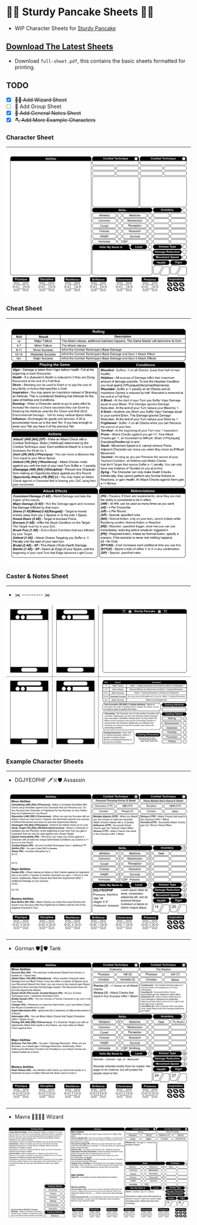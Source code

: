 # 🍴🥞 Sturdy Pancake Sheets 🥞🍴

- WIP Character Sheets for [Sturdy Pancake](https://github.com/iclasen/sturdy-pancake)

## [Download The Latest Sheets](https://github.com/zeroskull/sturdy-pancake-sheets/releases/latest)

- Download `full-sheet.pdf`, this contains the basic sheets formatted for printing.

## TODO

- [x] ~~🧙‍♂️ Add Wizard Sheet~~
- [ ] 🥳 Add Group Sheet
- [x] ~~🧮 Add General Notes Sheet~~
- [x] ~~🪓 Add More Example Characters~~

### Character Sheet

---

![Character Sheet](resources/character-sheet.png)

### Cheat Sheet

---

![Cheat Sheet](resources/cheat-sheet.png)

### Caster & Notes Sheet

---

- ✂️ --------- ✂️

![Caster & Notes Sheet](resources/caster-notes-sheet.png)

### Example Character Sheets

---

- DGJYEOPHF 🗡️☠️🛡️ Assassin

![DGJYEOPHF](resources/character-sheet-dgjyeophf.png)

---

- Gorman 🛡️🔨🛡️ Tank

![Gorman](resources/character-sheet-gorman.png)

---

- Mavra 🤛🧙‍♀️📖 Wizard

![Mavra](resources/character-sheet-mavra.png)
